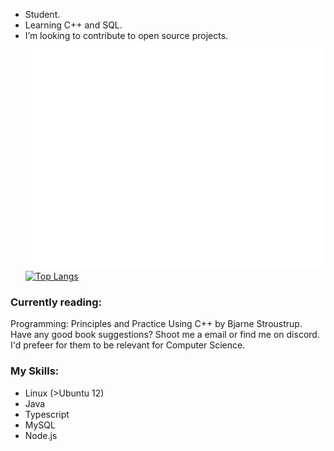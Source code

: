 - Student.
- Learning C++ and SQL.
- I’m looking to contribute to open source projects.<br />
![Metrics](https://github.com/Branel/Branel/blob/main/github-metrics.svg) <br />
[![Top Langs](https://github-readme-stats.vercel.app/api/top-langs/?username=anuraghazra&theme=dark&layout=compact)](https://github.com/anuraghazra/github-readme-stats) <br />

 <h3>Currently reading:</h3>Programming: Principles and Practice Using C++ by Bjarne Stroustrup.<br />
 Have any good book suggestions? Shoot me a email or find me on discord. I'd prefeer for them to be relevant for Computer Science.


### My Skills:
- Linux (>Ubuntu 12)
- Java
- Typescript
- MySQL
- Node.js

